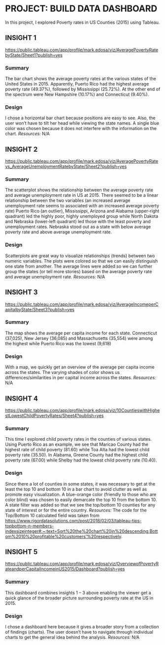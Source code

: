 # PROJECT: BUILD DATA DASHBOARD

In this project, I explored Poverty rates in US Counties (2015) using Tableau.

## INSIGHT 1

https://public.tableau.com/app/profile/mark.edosa/viz/AveragePovertyRatebyState/Sheet1?publish=yes

### Summary

The bar chart shows the average poverty rates at the various states of the United States in 2015.  Apparently, Puerto Rico had the highest average poverty rate (49.37%), followed by Mississippi (25.72%).
At the other end of the spectrum were New Hampshire (10.17%) and Connecticut (9.40%).

### Design

I chose a horizontal bar chart because positions are easy to see. Also, the user won’t have to tilt her head while viewing the state names. A single blue color was chosen because it does not interfere with the information on the chart.
_Resources:_ N/A

## INSIGHT 2

https://public.tableau.com/app/profile/mark.edosa/viz/AveragePovertyRatevs_AverageUnemploymentRatebyState/Sheet2?publish=yes

### Summary

The scatterplot shows the relationship between the average poverty rate and average unemployment rate in US at 2015. There seemed to be a linear relationship between the two variables (an increased average unemployment rate seems to associated with an increased average poverty rate)
Puerto Rico (an outlier), Mississippi, Arizona and Alabama (upper-right quadrant) led the highly poor, highly unemployed group while North Dakota and Nebraska (lower-left quadrant) led those with the least poverty and unemployment rates. Nebraska stood out as a state with below average poverty rate and above average unemployment rate.

### Design

Scatterplots are great way to visualize relationships (trends) between two numeric variables.  The plots were colored so that we can easily distinguish one state from another. The average lines were added so we can further group the states (or tell more stories) based on the average poverty rate and average unemployment rate.
_Resources:_ N/A

## INSIGHT 3

https://public.tableau.com/app/profile/mark.edosa/viz/AverageIncomeperCapitalbyState/Sheet3?publish=yes

### Summary

The map shows the average per capita income for each state. Connecticut (37,025), New Jersey (36,085) and Massachusetts (35,554) were among the highest while Puerto Rico was the lowest (9,618)

### Design

With a map, we quickly get an overview of the average per capita income across the states. The varying shades of color shows us differences/similarities in per capital income across the states.
_Resources:_ N/A

## INSIGHT 4

https://public.tableau.com/app/profile/mark.edosa/viz/10CountieswithHighestLowestChildPovertyRates/Sheet4?publish=yes

### Summary

This time I explored child poverty rates in the counties of various states. Using Puerto Rico as an example, we see that Maricao County had the highest rate of child poverty (81.60) while Toa Alta had the lowest child poverty rate (35.50).
In Alabama, Greene County had the highest child poverty rate (67.00) while Shelby had the lowest child poverty rate (10.40).

### Design

Since there a lot of counties in some states, it was necessary to get at the least the top 10 and bottom 10 in a bar chart to avoid clutter as well as promote easy visualization. A blue-orange color (friendly to those who are color blind) was chosen to easily demarcate the top 10 from the bottom 10. A state filter was added so that we see the top/bottom 10 counties for any state of interest or for the entire country.
_Resources:_ The code for the Top/Bottom 10 calculated field  was taken from https://www.rigordatasolutions.com/post/2018/02/03/tableau-tips-topbottom-n-members-indexsizeinteger#:~:text=Sort%20the%20chart%20in%20descending,Bottom%2010%20profitable%20customers'%20respectively.

## INSIGHT 5

https://public.tableau.com/app/profile/mark.edosa/viz/OverviewofPovertyRateandperCapitalIncomeinUS2015/Dashboard?publish=yes

### Summary

This dashboard combines insights 1 – 3 above enabling the viewer get a quick glance of the broader picture surrounding poverty rate at the US in 2015.

### Design

 I chose a dashboard here because it gives a broader story from a collection of findings (charts). The user doesn’t have to navigate through individual charts to get the general idea behind the analysis.
_Resources:_ N/A